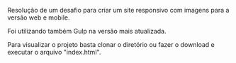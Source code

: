 Resolução de um desafio para criar um site responsivo com imagens para a versão web e mobile. 

Foi utilizando também Gulp na versão mais atualizada. 

Para visualizar o projeto basta clonar o diretório  ou fazer o download e executar o arquivo "index.html". 